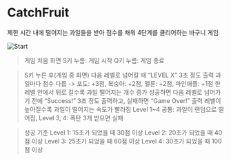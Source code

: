 # CatchFruit
제한 시간 내에 떨어지는 과일들을 받아  점수를 채워 4단계를 클리어하는 바구니 게임 

![Start](https://user-images.githubusercontent.com/59547151/107600897-70374100-6c68-11eb-88a6-7e3a9324ad2d.png)

> 게임 처음 화면
	S키 누름: 게임 시작
	Q키 누름: 게임 종료

> S키 누른 후(게임 중 화면)
	다음 레벨로 넘어갈 때 “LEVEL X” 3초 정도 출력
	과일마다 점수 다름 -> 포도: +3점, 복숭아: +2점, 멜론: +2점, 파인애플: +1점
	한 레벨 안에서 뒤로 갈수록 과일 떨어지는 개수 증가
	성공하면 다음 레벨로 넘어가기 전에 “Success!” 3초 정도 출력하고,
     	실패하면 “Game Over!” 출력 
	레벨이 높아질수록 과일이 떨어지는 속도가 빨라짐
	Level 1~4 공통: 과일이 랜덤으로 떨어짐, Level 3, 4: 폭탄 3개 받으면 실패

> 성공 기준
	Level 1: 15초가 되었을 때 30점 이상
	Level 2: 20초가 되었을 때 40점 이상
	Level 3: 25초가 되었을 때 60점 이상
	Level 4: 30초가 되었을 때 100점 이상